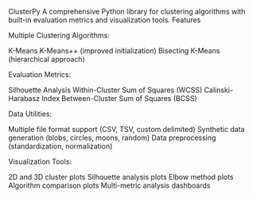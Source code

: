ClusterPy 
A comprehensive Python library for clustering algorithms with built-in evaluation metrics and visualization tools.
Features

Multiple Clustering Algorithms:

K-Means
K-Means++ (improved initialization)
Bisecting K-Means (hierarchical approach)


Evaluation Metrics:

Silhouette Analysis
Within-Cluster Sum of Squares (WCSS)
Calinski-Harabasz Index
Between-Cluster Sum of Squares (BCSS)


Data Utilities:

Multiple file format support (CSV, TSV, custom delimited)
Synthetic data generation (blobs, circles, moons, random)
Data preprocessing (standardization, normalization)


Visualization Tools:

2D and 3D cluster plots
Silhouette analysis plots
Elbow method plots
Algorithm comparison plots
Multi-metric analysis dashboards
